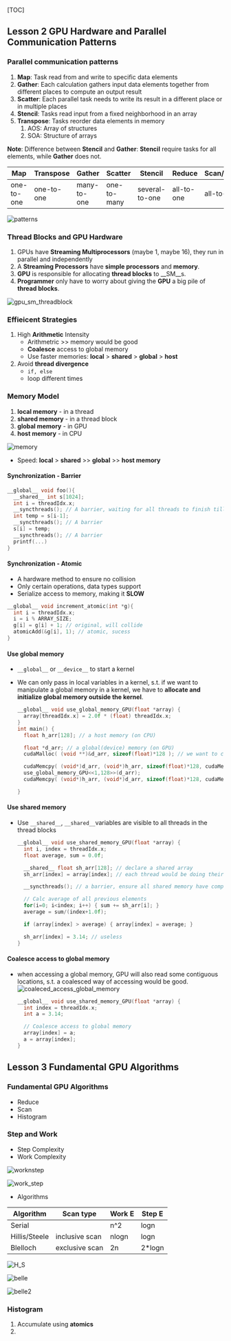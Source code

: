 [TOC]

## Lesson 2 GPU Hardware and Parallel Communication Patterns

### Parallel communication patterns

1. __Map__: Task read from and write to specific data elements
2. __Gather__: Each calculation gathers input data elements together from different places to compute an output result
3. __Scatter__: Each parallel task needs to write its result in a different place or in multiple places
4. __Stencil__: Tasks read input from a fixed neighborhood in an array
5. __Transpose__: Tasks reorder data elements in memory
   1. AOS: Array of structures
   2. SOA: Structure of arrays

__Note__: Difference between __Stencil__ and __Gather__: __Stencil__ require tasks for all elements, while __Gather__ does not.

| Map        | Transpose  | Gather      | Scatter     | Stencil        | Reduce     | Scan/Sort  |
| ---------- | ---------- | ----------- | ----------- | -------------- | ---------- | ---------- |
| one-to-one | one-to-one | many-to-one | one-to-many | several-to-one | all-to-one | all-to-all |

![patterns](source/patterns.png)

### Thread Blocks and GPU Hardware

1. GPUs have __Streaming Multiprocessors__ (maybe 1, maybe 16), they run in parallel and independently
2. A __Streaming Processors__ have __simple processors__ and __memory__.
3. __GPU__ is responsible for allocating __thread blocks__ to __SM__s.
4. __Programmer__ only have to worry about giving the __GPU__ a big pile of __thread blocks__.

![gpu_sm_threadblock](source/gpu_sm_threadblock.png)

### Effieicent Strategies

1. High __Arithmetic__ Intensity
   - Arithmetric >> memory would be good
   - __Coalesce__ access to global memory
   - Use faster memories: __local__ > __shared__ > __global__ > __host__
2. Avoid __thread divergence__
   -  `if, else`
   -  loop different times

### Memory Model

1. __local memory__ - in a thread
2. __shared memory__ - in a thread block
3. __global memory__ - in GPU
4. __host memory__ - in CPU

![memory](source/memory.png)

* Speed: __local__ > __shared__ >> __global__ >> __host memory__


#### Synchronization - Barrier

```cpp
__global__ void foo(){
  __shared__ int s[1024];
  int i = threadIdx.x;
  __syncthreads(); // A barrier, waiting for all threads to finish till this process
  int temp = s[i-1];
  __syncthreads(); // A barrier
  s[i] = temp;
  __syncthreads(); // A barrier
  printf(...)
}
```

#### Synchronization - Atomic

* A hardware method to ensure no collision
* Only certain operations, data types support
* Serialize access to memory, making it __SLOW__

```cpp
__global__ void increment_atomic(int *g){
  int i = threadIdx.x;
  i = i % ARRAY_SIZE;
  g[i] = g[i] + 1; // original, will collide
  atomicAdd(&g[i], 1); // atomic, sucess
}
```



#### Use global memory

* `__global__` or `__device__` to start a kernel
* We can only pass in local variables in a kernel, s.t. if we want to manipulate a global memory in a kernel, we have to __allocate and initialize global memory outside the kernel__.

  ```cpp
  __global__ void use_global_memory_GPU(float *array) {
    array[threadIdx.x] = 2.0f * (float) threadIdx.x;
  }
  int main() {
    float h_arr[128]; // a host memory (on CPU)

    float *d_arr; // a global(device) memory (on GPU)
    cudaMalloc( (void **)&d_arr, sizeof(float)*128 ); // we want to change the pointer of d_arr, s.t. we have to pass (void**)

    cudaMemcpy( (void*)d_arr, (void*)h_arr, sizeof(float)*128, cudaMemcpyHostToDevice ); // initialize
    use_global_memory_GPU<<1,128>>(d_arr);
    cudaMemcpy( (void*)h_arr, (void*)d_arr, sizeof(float)*128, cudaMemcpyDeviceToHost ); // copy back

  }
  ```

#### Use shared memory

* Use `__shared__`, `__shared__`variables are visible to all threads in the thread blocks

  ```cpp
  __global__ void use_shared_memory_GPU(float *array) {
    int i, index = threadIdx.x;
    float average, sum = 0.0f;

    __shared__ float sh_arr[128]; // declare a shared array
    sh_arr[index] = array[index]; // each thread would be doing their job

    __syncthreads(); // a barrier, ensure all shared memory have complete the operation.

    // Calc average of all previous elements
    for(i=0; i<index; i++) { sum += sh_arr[i]; }
    average = sum/(index+1.0f);

    if (array[index] > average) { array[index] = average; }

    sh_arr[index] = 3.14; // useless
  }
  ```

#### Coalesce access to global memory

* when accessing a global memory, GPU will also read some contiguous locations, s.t. a coalesced way of accessing would be good.
  ![coaleced_access_global_memory](source/coaleced_access_global_memory.png)
  ```cpp
  __global__ void use_shared_memory_GPU(float *array) {
    int index = threadIdx.x;
    int a = 3.14;

    // Coalesce access to global memory
    array[index] = a;
    a = array[index];
  }
  ```






## Lesson 3 Fundamental GPU Algorithms

### Fundamental GPU Algorithms

* Reduce
* Scan
* Histogram

### Step and Work

* Step Complexity
* Work Complexity

![worknstep](source/worknstep.png)

![work_step](source/work_step.png)





* Algorithms

| Algorithm     | Scan type      | Work E | Step E |
| ------------- | -------------- | ------ | ------ |
| Serial        |                | n^2    | logn   |
| Hillis/Steele | inclusive scan | nlogn  | logn   |
| Blelloch      | exclusive scan | 2n     | 2*logn |

![H_S](source/H_S.png)

![belle](source/belle.png)

![belle2](source/belle2.png)

### Histogram

1. Accumulate using __atomics__
2. ​



















